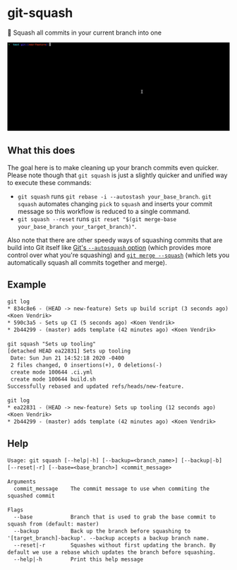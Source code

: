 # git-squash

👏 Squash all commits in your current branch into one

![](demo.gif)

## What this does

The goal here is to make cleaning up your branch commits even quicker. Please note though that `git squash` is just a slightly quicker and unified way to execute these commands:

- `git squash` runs `git rebase -i --autostash your_base_branch`. `git squash` automates changing `pick` to `squash` and inserts your commit message so this workflow is reduced to a single command.
- `git squash --reset` runs `git reset "$(git merge-base your_base_branch your_target_branch)"`.

Also note that there are other speedy ways of squashing commits that are build into Git itself like [Git's `--autosquash` option](https://git-scm.com/docs/git-rebase#Documentation/git-rebase.txt---autosquash) (which provides more control over what you're squashing) and [`git merge --squash`](https://git-scm.com/docs/git-merge#Documentation/git-merge.txt---squash) (which lets you automatically squash all commits together and merge).

## Example
```
git log
* 834c8e6 - (HEAD -> new-feature) Sets up build script (3 seconds ago) <Koen Vendrik>
* 590c3a5 - Sets up CI (5 seconds ago) <Koen Vendrik>
* 2b44299 - (master) adds template (42 minutes ago) <Koen Vendrik>

git squash "Sets up tooling"
[detached HEAD ea22831] Sets up tooling
 Date: Sun Jun 21 14:52:18 2020 -0400
 2 files changed, 0 insertions(+), 0 deletions(-)
 create mode 100644 .ci.yml
 create mode 100644 build.sh
Successfully rebased and updated refs/heads/new-feature.

git log
* ea22831 - (HEAD -> new-feature) Sets up tooling (12 seconds ago) <Koen Vendrik>
* 2b44299 - (master) adds template (42 minutes ago) <Koen Vendrik>
```

## Help

```
Usage: git squash [--help|-h] [--backup=<branch_name>] [--backup|-b] [--reset|-r] [--base=<base_branch>] <commit_message>

Arguments
  commit_message    The commit message to use when commiting the squashed commit

Flags
  --base            Branch that is used to grab the base commit to squash from (default: master)
  --backup          Back up the branch before squashing to '[target_branch]-backup'. --backup accepts a backup branch name.
  --reset|-r        Squashes without first updating the branch. By default we use a rebase which updates the branch before squashing.
  --help|-h         Print this help message
```
